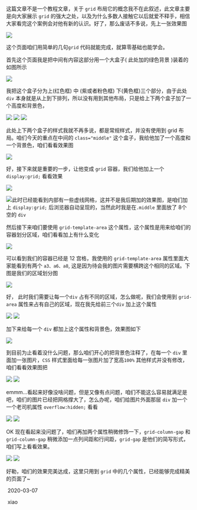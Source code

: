 这篇文章不是一个教程文章，关于 `grid` 布局它的概念我不在此叙述，此文章主要是向大家展示 `grid` 的强大之处，以及为什么多数人接触它以后就爱不释手，相信大家看完这个案例会对他有新的认识。好了，那么废话不多说，先上一张效果图

<img src="./img/22.png" />

这个页面咱们用简单的几句`grid` 代码就能完成，就算零基础也能学会。

首先这个页面我是把中间有内容这部分用一个大盒子( 此处加的绿色背景 )装着的如图所示 

<img src="./img/1.png" />

我把这个盒子分为上(红色框) 中 (紫或者粉色框) 下(黄色框)三个部分，由于此处 `div` 本身就是从上到下排列，所以没有用到其他布局，只是给上下两个盒子加了一个高度和背景色，

<img src="./img/2.png" />

<img src="./img/4.png" />

<img src="./img/3.png" />

此处上下两个盒子的样式我就不再多说，都是常规样式，并没有使用到 grid 布局。咱们今天的重点在中间的 `class="middle"` 这个盒子，我给他加了一个高度和一个背景色，咱们看看效果图

<img src="./img/8.png" />

好，接下来就是重要的一步，让他变成 `grid` 容器，我们给他加上一个 `display:grid;` 看看效果

<img src="./img/9.png" />

<img src="./img/10.png" />此时已经能看到内部有一些虚线网格，这并不是我后期加的效果图，是咱们加上 `display:grid;` 后浏览器自动呈现的，当然此时我是在`.middle` 里面放了 8个 空的 `div`

然后接下来咱们要使用 `grid-template-area` 这个属性，这个属性是用来给咱们的容器划分区域，咱们看看加上有什么变化

<img src="./img/11.png" />

可以看到我们的容器已经是 12 宫格，我使用的 `grid-template-area` 属性里面大家能看到有两个 `a3、a6、a8`, 这是因为待会我的图片需要横跨这个相同的区域。下图是我们的区域划分图

<img src="./img/23.png" />

好， 此时我们需要让每一个`div` 占有不同的区域，怎么做呢，我们会使用到 `grid-area` 属性来占有自己的区域，现在我先给前三个`div` 加上这个属性

<img src="./img/13.png" />

<img src="./img/12.png" />

加下来给每一个 `div` 都加上这个属性和背景色，效果图如下

<img src="./img/14.png" />

到目前为止看着没什么问题，那么咱们开心的把背景色注释了，在每一个 `div` 里面加一张图片，`CSS` 样式里面给每一张图片加了宽高`100%` 其他样式并没有修改，咱们看看效果图把

<img src="./img/17.png" />

<img src="./img/15.png" />

emmm...看起来好像没啥问题，但是又像有点问题，咱们不能这么容易就满足是吧，咱们的图片已经把网格撑大了，怎么办呢，咱们给图片外面那层 `div` 加一个一个老司机属性 `overflow:hidden;` 看看

<img src="./img/18.png" />

<img src="./img/20.png" />

OK 现在看起来没问题了，咱们再加两个属性稍微修饰一下，`grid-column-gap` 和 `grid-column-gap` 稍微添加一点列间距和行间距，`grid-gap` 是他们的简写形式，咱们写上看看效果。

 <img src="./img/19.png" />

<img src="./img/22.png" />

好勒，咱们的效果完美达成，这里只用到 `grid` 中的几个属性，已经能够完成精美的页面了~





​																																				2020-03-07

​																																				xiao